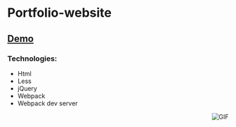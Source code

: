 # Portfolio-website
## [Demo](https://nurysar97.github.io/portfolio-website/)

### Technologies:
- Html
- Less
- jQuery 
- Webpack
- Webpack dev server
<img align="right" alt="GIF" src="./app.gif" />
